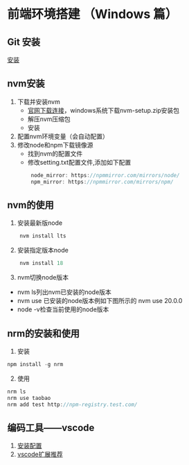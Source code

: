 # 前端环境搭建 （Windows 篇）

## Git 安装

[安装](https://juejin.cn/post/7122763383836770335)

## nvm安装

1. 下载并安装nvm
   - [官网下载连接](https://github.com/coreybutler/nvm-windows/releases)，windows系统下载nvm-setup.zip安装包
   - 解压nvm压缩包
   - 安装
2. 配置nvm环境变量（会自动配置）
3. 修改node和npm下载镜像源
   - 找到nvm的配置文件
   - 修改setting.txt配置文件,添加如下配置
     ```js
      node_mirror: https://npmmirror.com/mirrors/node/
      npm_mirror: https://npmmirror.com/mirrors/npm/
     ```

## nvm的使用

1. 安装最新版node

```js
    nvm install lts 
```

2. 安装指定版本node

```js
    nvm install 18
```

3. nvm切换node版本

- nvm ls列出nvm已安装的node版本
- nvm use 已安装的node版本例如下图所示的 nvm use 20.0.0
- node -v检查当前使用的node版本

## nrm的安装和使用

1. 安装

```js
npm install -g nrm
```

2. 使用

```js
nrm ls
nrm use taobao
nrm add test http://npm-registry.test.com/
```

## 编码工具——vscode

1. [安装配置](https://juejin.cn/post/7122505139348307976)
2. [vscode扩展推荐](https://juejin.cn/post/6844903950609547278)
